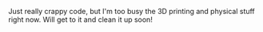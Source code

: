 Just really crappy code, but I'm too busy the 3D printing and physical stuff right now. Will get to it and clean it up soon!
